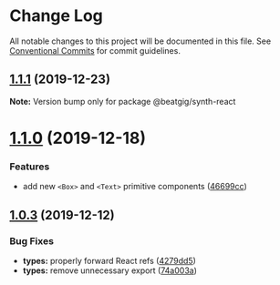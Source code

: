 # Change Log

All notable changes to this project will be documented in this file.
See [Conventional Commits](https://conventionalcommits.org) for commit guidelines.

## [1.1.1](https://github.com/beatgig/synth/compare/@beatgig/synth-react@1.1.0...@beatgig/synth-react@1.1.1) (2019-12-23)

**Note:** Version bump only for package @beatgig/synth-react





# [1.1.0](https://github.com/beatgig/synth/compare/@beatgig/synth-react@1.0.3...@beatgig/synth-react@1.1.0) (2019-12-18)


### Features

* add new `<Box>` and `<Text>` primitive components ([46699cc](https://github.com/beatgig/synth/commit/46699ccbe3d310cc3f6ad4a966bb35307a1729ee))





## [1.0.3](https://github.com/beatgig/synth/compare/@beatgig/synth-react@1.0.2...@beatgig/synth-react@1.0.3) (2019-12-12)


### Bug Fixes

* **types:** properly forward React refs ([4279dd5](https://github.com/beatgig/synth/commit/4279dd5))
* **types:** remove unnecessary export ([74a003a](https://github.com/beatgig/synth/commit/74a003a))
